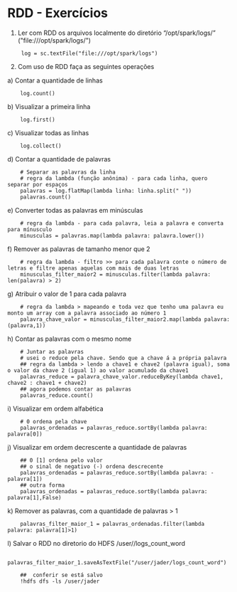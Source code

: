 # RDD - Exercícios

1. Ler com RDD os arquivos localmente do diretório “/opt/spark/logs/” ("file:///opt/spark/logs/")

        log = sc.textFile("file:///opt/spark/logs")

2. Com uso de RDD faça as seguintes operações

a) Contar a quantidade de linhas

        log.count()

b) Visualizar a primeira linha

        log.first()

c) Visualizar todas as linhas

        log.collect()        

d) Contar a quantidade de palavras

        # Separar as palavras da linha
        # regra da lambda (função anônima) - para cada linha, quero separar por espaços
        palavras = log.flatMap(lambda linha: linha.split(" "))
        palavras.count()

e) Converter todas as palavras em minúsculas

        # regra da lambda - para cada palavra, leia a palavra e converta para mínusculo
        minusculas = palavras.map(lambda palavra: palavra.lower())

f) Remover as palavras de tamanho menor que 2

        # regra da lambda - filtro >> para cada palavra conte o número de letras e filtre apenas aquelas com mais de duas letras
        minusculas_filter_maior2 = minusculas.filter(lambda palavra: len(palavra) > 2)

g) Atribuir o valor de 1 para cada palavra

        # regra da lambda > mapeando e toda vez que tenho uma palavra eu monto um array com a palavra associado ao número 1
        palavra_chave_valor = minusculas_filter_maior2.map(lambda palavra: (palavra,1))

h) Contar as palavras com o mesmo nome

        # Juntar as palavras
        # usei o reduce pela chave. Sendo que a chave á a própria palavra
        ## regra da lambda > lendo a chave1 e chave2 (palavra igual), soma o valor da chave 2 (igual 1) ao valor acumulado da chave1
        palavras_reduce = palavra_chave_valor.reduceByKey(lambda chave1, chave2 : chave1 + chave2)
        ## agora podemos contar as palavras
        palavras_reduce.count()

i) Visualizar em ordem alfabética

        # 0 ordena pela chave
        palavras_ordenadas = palavras_reduce.sortBy(lambda palavra: palavra[0])

j) Visualizar em ordem decrescente a quantidade de palavras

        ## 0 [1] ordena pelo valor
        ## o sinal de negativo (-) ordena descrecente
        palavras_ordenadas = palavras_reduce.sortBy(lambda palavra: -palavra[1])
        ## outra forma
        palavras_ordenadas = palavras_reduce.sortBy(lambda palavra: palavra[1],False)

k) Remover as palavras, com a quantidade de palavras > 1

        palavras_filter_maior_1 = palavras_ordenadas.filter(lambda palavra: palavra[1]>1)

l) Salvar o RDD no diretorio do HDFS /user/<seu-nome>/logs_count_word

        palavras_filter_maior_1.saveAsTextFile("/user/jader/logs_count_word")
        
        ##  conferir se está salvo
        !hdfs dfs -ls /user/jader

